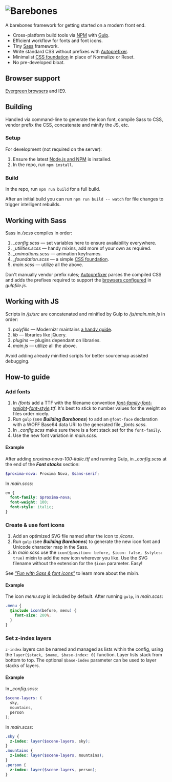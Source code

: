 # ![Barebones](http://jaydenseric.com/shared/barebones-logo.svg)

A barebones framework for getting started on a modern front end.

- Cross-platform build tools via [NPM](https://npmjs.com) with [Gulp](http://gulpjs.com).
- Efficient workflow for fonts and font icons.
- Tiny [Sass](http://sass-lang.com) framework.
- Write standard CSS without prefixes with [Autoprefixer](https://github.com/postcss/autoprefixer).
- Minimalist [CSS foundation](http://jaydenseric.com/blog/forget-normalize-or-resets-lay-your-own-css-foundation) in place of Normalize or Reset.
- No pre-developed bloat.

## Browser support

[Evergreen browsers](http://stackoverflow.com/a/19060334) and IE9.

## Building

Handled via command-line to generate the icon font, compile Sass to CSS, vendor prefix the CSS, concatenate and minify the JS, etc.

### Setup

For development (not required on the server):

1. Ensure the latest [Node.js and NPM](https://nodejs.org) is installed.
3. In the repo, run `npm install`.

### Build

In the repo, run `npm run build` for a full build.

After an initial build you can run `npm run build -- watch` for file changes to trigger intelligent rebuilds.

## Working with Sass

Sass in */scss* compiles in order:

1. *_config.scss* — set variables here to ensure availability everywhere.
2. *_utilities.scss* — handy mixins, add more of your own as required.
3. *_animations.scss* — animation keyframes.
4. *_foundation.scss* — a simple [CSS foundation](http://jaydenseric.com/blog/forget-normalize-or-resets-lay-your-own-css-foundation).
5. *main.scss* — utilize all the above.

Don't manually vendor prefix rules; [Autoprefixer](https://github.com/postcss/autoprefixer) parses the compiled CSS and adds the prefixes required to support the [browsers configured](https://github.com/postcss/autoprefixer#browsers) in *gulpfile.js*.

## Working with JS

Scripts in */js/src* are concatenated and minified by Gulp to */js/main.min.js* in order:

1. *polyfills* — Modernizr maintains [a handy guide](https://github.com/Modernizr/Modernizr/wiki/HTML5-Cross-Browser-Polyfills).
2. *lib* — libraries like jQuery.
3. *plugins* — plugins dependant on libraries.
4. *main.js* — utilize all the above.

Avoid adding already minified scripts for better sourcemap assisted debugging.

## How-to guide

### Add fonts

1. In */fonts* add a TTF with the filename convention *[font-family](http://www.w3.org/TR/css-fonts-3/#font-family-prop)-[font-weight](http://www.w3.org/TR/css-fonts-3/#font-weight-prop)-[font-style](http://www.w3.org/TR/css-fonts-3/#font-style-prop).ttf*. It's best to stick to number values for the weight so files order nicely.
2. Run `gulp` (see ***Building Barebones***) to add an `@font-face` declaration with a WOFF Base64 data URI to the generated file *_fonts.scss*.
3. In *_config.scss* make sure there is a font stack set for the `font-family`.
4. Use the new font variation in *main.scss*.

#### Example

After adding *proxima-nova-100-italic.ttf* and running Gulp, in *_config.scss* at the end of the ***Font stacks*** section:

```scss
$proxima-nova: Proxima Nova, $sans-serif;
```

In *main.scss*:

```scss
em {
  font-family: $proxima-nova;
  font-weight: 100;
  font-style: italic;
}
```

### Create & use font icons

1. Add an optimized SVG file named after the icon to */icons*.
2. Run `gulp` (see ***Building Barebones***) to generate the new icon font and Unicode character map in the Sass.
3. In *main.scss* use the `icon($position: before, $icon: false, $styles: true)` mixin to add the new icon wherever you like. Use the SVG filename without the extension for the `$icon` parameter. Easy!

See [*"Fun with Sass & font icons"*](http://jaydenseric.com/blog/fun-with-sass-and-font-icons) to learn more about the mixin.

#### Example

The icon *menu.svg* is included by default. After running `gulp`, in *main.scss*:

```scss
.menu {
  @include icon(before, menu) {
    font-size: 200%;
  }
}
```

### Set z-index layers

`z-index` layers can be named and managed as lists within the config, using the `layer($stack, $name, $base-index: 0)` function. Layer lists stack from bottom to top. The optional `$base-index` parameter can be used to layer stacks of layers.

#### Example

In *_config.scss*:

```scss
$scene-layers: (
  sky,
  mountains,
  person
);
```

In *main.scss*:

```scss
.sky {
  z-index: layer($scene-layers, sky);
}
.mountains {
  z-index: layer($scene-layers, mountains);
}
.person {
  z-index: layer($scene-layers, person);
}
```
